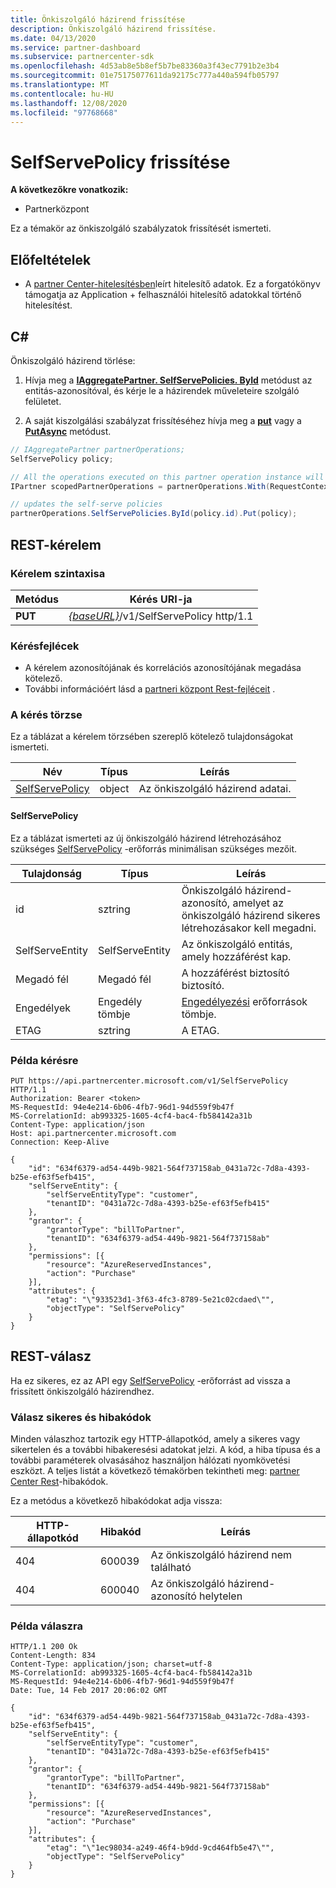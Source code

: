 ```yaml
---
title: Önkiszolgáló házirend frissítése
description: Önkiszolgáló házirend frissítése.
ms.date: 04/13/2020
ms.service: partner-dashboard
ms.subservice: partnercenter-sdk
ms.openlocfilehash: 4d53ab8e5b8ef5b7be83360a3f43ec7791b2e3b4
ms.sourcegitcommit: 01e75175077611da92175c777a440a594fb05797
ms.translationtype: MT
ms.contentlocale: hu-HU
ms.lasthandoff: 12/08/2020
ms.locfileid: "97768668"
---
```

# <a name="update-a-selfservepolicy"></a>SelfServePolicy frissítése

**A következőkre vonatkozik:**

- Partnerközpont

Ez a témakör az önkiszolgáló szabályzatok frissítését ismerteti.

## <a name="prerequisites"></a>Előfeltételek

- A [partner Center-hitelesítésben](partner-center-authentication.md)leírt hitelesítő adatok. Ez a forgatókönyv támogatja az Application + felhasználói hitelesítő adatokkal történő hitelesítést.

## <a name="c"></a>C\#

Önkiszolgáló házirend törlése:

1. Hívja meg a [**IAggregatePartner. SelfServePolicies. ById**](/dotnet/api/microsoft.store.partnercenter.iselfservepoliciescollection.byid) metódust az entitás-azonosítóval, és kérje le a házirendek műveleteire szolgáló felületet.

2. A saját kiszolgálási szabályzat frissítéséhez hívja meg a [**put**](/dotnet/api/microsoft.store.partnercenter.SelfServePolicies.put) vagy a [**PutAsync**](/dotnet/api/microsoft.store.partnercenter.SelfServePolicies.putasync) metódust.

``` csharp
// IAggregatePartner partnerOperations;
SelfServePolicy policy;

// All the operations executed on this partner operation instance will share the same correlation identifier but will differ in request identifier
IPartner scopedPartnerOperations = partnerOperations.With(RequestContextFactory.Instance.Create(Guid.NewGuid()));

// updates the self-serve policies
partnerOperations.SelfServePolicies.ById(policy.id).Put(policy);
```

## <a name="rest-request"></a>REST-kérelem

### <a name="request-syntax"></a>Kérelem szintaxisa

| Metódus   | Kérés URI-ja                                                       |
|----------|-------------------------------------------------------------------|
| **PUT** | [*{baseURL}*](partner-center-rest-urls.md)/v1/SelfServePolicy http/1.1 |

### <a name="request-headers"></a>Kérésfejlécek

- A kérelem azonosítójának és korrelációs azonosítójának megadása kötelező.
- További információért lásd a [partneri központ Rest-fejléceit](headers.md) .

### <a name="request-body"></a>A kérés törzse

Ez a táblázat a kérelem törzsében szereplő kötelező tulajdonságokat ismerteti.

| Név                              | Típus   | Leírás                                 |
|------------------------------------------------------------------|--------|---------------------------------------------|
| [SelfServePolicy](self-serve-policy-resources.md#selfservepolicy)| object | Az önkiszolgáló házirend adatai. |

#### <a name="selfservepolicy"></a>SelfServePolicy

Ez a táblázat ismerteti az új önkiszolgáló házirend létrehozásához szükséges [SelfServePolicy](self-serve-policy-resources.md#selfservepolicy) -erőforrás minimálisan szükséges mezőit.

| Tulajdonság              | Típus             | Leírás                                                                                            |
|-----------------------|------------------|--------------------------------------------------------------------------------------------------------|
| id                    | sztring           | Önkiszolgáló házirend-azonosító, amelyet az önkiszolgáló házirend sikeres létrehozásakor kell megadni.     |
| SelfServeEntity       | SelfServeEntity  | Az önkiszolgáló entitás, amely hozzáférést kap.                                                     |
| Megadó fél               | Megadó fél          | A hozzáférést biztosító biztosító.                                                                    |
| Engedélyek           | Engedély tömbje| [Engedélyezési](self-serve-policy-resources.md#permission) erőforrások tömbje.                                                      |
| ETAG                  | sztring           | A ETAG.                                                                                               |


### <a name="request-example"></a>Példa kérésre

```http
PUT https://api.partnercenter.microsoft.com/v1/SelfServePolicy HTTP/1.1
Authorization: Bearer <token>
MS-RequestId: 94e4e214-6b06-4fb7-96d1-94d559f9b47f
MS-CorrelationId: ab993325-1605-4cf4-bac4-fb584142a31b
Content-Type: application/json
Host: api.partnercenter.microsoft.com
Connection: Keep-Alive

{
    "id": "634f6379-ad54-449b-9821-564f737158ab_0431a72c-7d8a-4393-b25e-ef63f5efb415",
    "selfServeEntity": {
        "selfServeEntityType": "customer",
        "tenantID": "0431a72c-7d8a-4393-b25e-ef63f5efb415"
    },
    "grantor": {
        "grantorType": "billToPartner",
        "tenantID": "634f6379-ad54-449b-9821-564f737158ab"
    },
    "permissions": [{
        "resource": "AzureReservedInstances",
        "action": "Purchase"
    }],
    "attributes": {
        "etag": "\"933523d1-3f63-4fc3-8789-5e21c02cdaed\"",
        "objectType": "SelfServePolicy"
    }
}
```

## <a name="rest-response"></a>REST-válasz

Ha ez sikeres, ez az API egy [SelfServePolicy](self-serve-policy-resources.md#selfservepolicy) -erőforrást ad vissza a frissített önkiszolgáló házirendhez.

### <a name="response-success-and-error-codes"></a>Válasz sikeres és hibakódok

Minden válaszhoz tartozik egy HTTP-állapotkód, amely a sikeres vagy sikertelen és a további hibakeresési adatokat jelzi. A kód, a hiba típusa és a további paraméterek olvasásához használjon hálózati nyomkövetési eszközt. A teljes listát a következő témakörben tekintheti meg: [partner Center Rest](error-codes.md)-hibakódok.

Ez a metódus a következő hibakódokat adja vissza:

| HTTP-állapotkód     | Hibakód   | Leírás                                                                |
|----------------------|--------------|----------------------------------------------------------------------------|
| 404                  | 600039       | Az önkiszolgáló házirend nem található                                            |
| 404                  | 600040       | Az önkiszolgáló házirend-azonosító helytelen                                  |


### <a name="response-example"></a>Példa válaszra

```http
HTTP/1.1 200 Ok
Content-Length: 834
Content-Type: application/json; charset=utf-8
MS-CorrelationId: ab993325-1605-4cf4-bac4-fb584142a31b
MS-RequestId: 94e4e214-6b06-4fb7-96d1-94d559f9b47f
Date: Tue, 14 Feb 2017 20:06:02 GMT

{
    "id": "634f6379-ad54-449b-9821-564f737158ab_0431a72c-7d8a-4393-b25e-ef63f5efb415",
    "selfServeEntity": {
        "selfServeEntityType": "customer",
        "tenantID": "0431a72c-7d8a-4393-b25e-ef63f5efb415"
    },
    "grantor": {
        "grantorType": "billToPartner",
        "tenantID": "634f6379-ad54-449b-9821-564f737158ab"
    },
    "permissions": [{
        "resource": "AzureReservedInstances",
        "action": "Purchase"
    }],
    "attributes": {
        "etag": "\"1ec98034-a249-46f4-b9dd-9cd464fb5e47\"",
        "objectType": "SelfServePolicy"
    }
}
```
